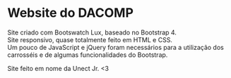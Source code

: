 # Website do DACOMP

Site criado com Bootswatch Lux, baseado no Bootstrap 4.  
Site responsivo, quase totalmente feito em HTML e CSS.  
Um pouco de JavaScript e jQuery foram necessários para a utilização dos carrosséis e de
algumas funcionalidades do Bootstrap.  
  
  Site feito em nome da Unect Jr. <3
